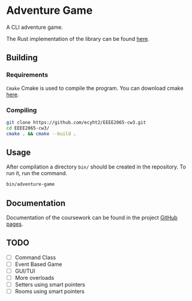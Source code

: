 # Adventure Game

A CLI adventure game.

The Rust implementation of the library can be found [here](https://github.com/ecyht2/adventure-game-rs).

## Building

### Requirements
`Cmake` Cmake is used to compile the program. You can download cmake [here](https://cmake.org/download/).

### Compiling

``` sh
git clone https://github.com/ecyht2/EEEE2065-cw3.git
cd EEEE2065-cw3/
cmake . && cmake --build .
```

## Usage

After compilation a directory `bin/` should be created in the repository. To run it, run the command.

``` sh
bin/adventure-game
```

## Documentation

Documentation of the coursework can be found in the project [GitHub pages](https://ecyht2.github.io/EEEE2065-cw3/).

## TODO
  * [ ] Command Class
  * [ ] Event Based Game
  * [ ] GUI/TUI
  * [ ] More overloads
  * [ ] Setters using smart pointers
  * [ ] Rooms using smart pointers
